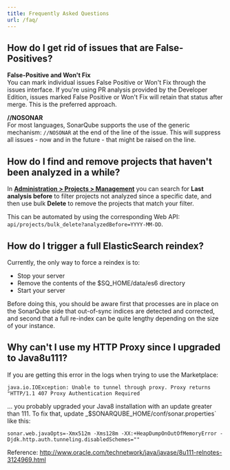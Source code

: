 ```yaml
---
title: Frequently Asked Questions
url: /faq/
---
```


## How do I get rid of issues that are False-Positives?
**False-Positive and Won't Fix**  
You can mark individual issues False Positive or Won't Fix through the issues interface. If you're using PR analysis provided by the Developer Edition, issues marked False Positive or Won't Fix will retain that status after merge. This is the preferred approach.

**//NOSONAR**  
For most languages, SonarQube supports the use of the generic mechanism: `//NOSONAR` at the end of the line of the issue. This will suppress all issues - now and in the future - that might be raised on the line.

## How do I find and remove projects that haven't been analyzed in a while?
In **[Administration > Projects > Management](/#sonarqube-admin#/admin/projects_management)** you can search for **Last analysis before** to filter projects not analyzed since a specific date, and then use bulk **Delete** to remove the projects that match your filter.

This can be automated by using the corresponding Web API: `api/projects/bulk_delete?analyzedBefore=YYYY-MM-DD`.

<!-- sonarqube -->
## How do I trigger a full ElasticSearch reindex?
Currently, the only way to force a reindex is to:

* Stop your server
* Remove the contents of the $SQ_HOME/data/es6 directory
* Start your server

Before doing this, you should be aware first that processes are in place on the SonarQube side that out-of-sync indices are detected and corrected, and second that a full re-index can be quite lengthy depending on the size of your instance.

## Why can't I use my HTTP Proxy since I upgraded to Java8u111?

If you are getting this error in the logs when trying to use the Marketplace:
```
java.io.IOException: Unable to tunnel through proxy. Proxy returns "HTTP/1.1 407 Proxy Authentication Required
```
... you probably upgraded your Java8 installation with an update greater than 111. To fix that, update _$SONARQUBE_HOME/conf/sonar.properties` like this:
```
sonar.web.javaOpts=-Xmx512m -Xms128m -XX:+HeapDumpOnOutOfMemoryError -Djdk.http.auth.tunneling.disabledSchemes=""
```
Reference: http://www.oracle.com/technetwork/java/javase/8u111-relnotes-3124969.html
<!-- /sonarqube -->

